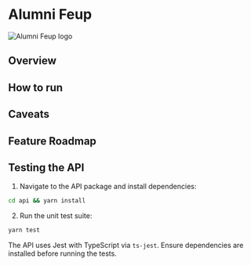 # Alumni Feup

![Alumni Feup logo](https://github.com/user-attachments/assets/30b40ad6-b9af-477b-ba25-41d52922434f)

## Overview

## How to run

<!-- TODO: Write this section -->

## Caveats

## Feature Roadmap

## Testing the API

1. Navigate to the API package and install dependencies:

```bash
cd api && yarn install
```

2. Run the unit test suite:

```bash
yarn test
```

The API uses Jest with TypeScript via `ts-jest`. Ensure dependencies are installed before running the tests.
